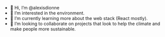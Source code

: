 - 👋 Hi, I’m @alexisdionne
- 👀 I’m interested in the environment.
- 🌱 I’m currently learning more about the web stack (React mostly). 
- 💞️ I’m looking to collaborate on projects that look to help the climate and make people more sustainable.

<!---
alexisdionne/alexisdionne is a ✨ special ✨ repository because its `README.md` (this file) appears on your GitHub profile.
You can click the Preview link to take a look at your changes.
--->
